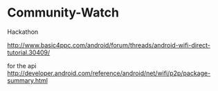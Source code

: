 Community-Watch
===============

Hackathon

http://www.basic4ppc.com/android/forum/threads/android-wifi-direct-tutorial.30409/


for the api
http://developer.android.com/reference/android/net/wifi/p2p/package-summary.html
